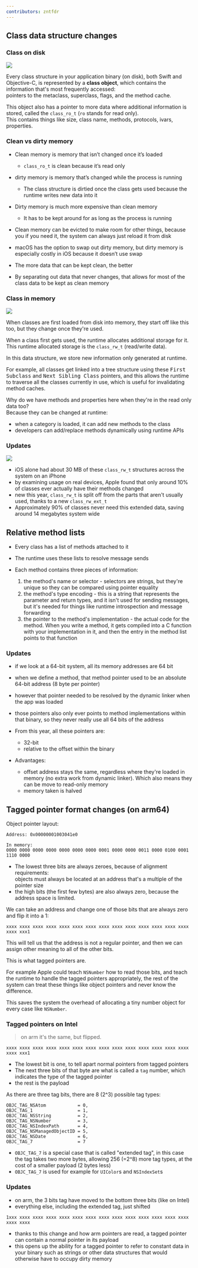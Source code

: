 ```yaml
---
contributors: zntfdr
---
```


## Class data structure changes

### Class on disk

![][cod]

Every class structure in your application binary (on disk), both Swift and Objective-C, is represented by a **class object**, which contains the information that's most frequently accessed:  
pointers to the metaclass, superclass, flags, and the method cache.

This object also has a pointer to more data where additional information is stored, called the `class_ro_t` (`ro` stands for read only).  
This contains things like size, class name, methods, protocols, ivars, properties.

### Clean vs dirty memory

- Clean memory is memory that isn’t changed once it’s loaded
  - `class_ro_t` is clean because it’s read only

- dirty memory is memory that’s changed while the process is running
  - The class structure is dirtied once the class gets used because the runtime writes new data into it

- Dirty memory is much more expensive than clean memory
  - It has to be kept around for as long as the process is running

- Clean memory can be evicted to make room for other things, because you if you need it, the system can always just reload it from disk

- macOS has the option to swap out dirty memory, but dirty memory is especially costly in iOS because it doesn’t use swap

- The more data that can be kept clean, the better
- By separating out data that never changes, that allows for most of the class data to be kept as clean memory

### Class in memory

![][cim]

When classes are first loaded from disk into memory, they start off like this too, but they change once they're used.

When a class first gets used, the runtime allocates additional storage for it. This runtime allocated storage is the `class_rw_t` (read/write data).

In this data structure, we store new information only generated at runtime.

For example, all classes get linked into a tree structure using these <kbd>First Subclass</kbd> and <kbd>Next Sibling Class</kbd> pointers, and this allows the runtime to traverse all the classes currently in use, which is useful for invalidating method caches.

Why do we have methods and properties here when they're in the read only data too?  
Because they can be changed at runtime:

- when a category is loaded, it can add new methods to the class
- developers can add/replace methods dynamically using runtime APIs

### Updates

![][cim2]

- iOS alone had about 30 MB of these `class_rw_t` structures across the system on an iPhone
- by examining usage on real devices, Apple found that only around 10% of classes ever actually have their methods changed
- new this year, `class_rw_t` is split off from the parts that aren't usually used, thanks to a new `class_rw_ext_t`
- Approximately 90% of classes never need this extended data, saving around 14 megabytes system wide

## Relative method lists

- Every class has a list of methods attached to it
- The runtime uses these lists to resolve message sends
- Each method contains three pieces of information:

  1. the method's name or selector - selectors are strings, but they're unique so they can be compared using pointer equality
  2. the method's type encoding - this is a string that represents the parameter and return types, and it isn't used for sending messages, but it's needed for things like runtime introspection and message forwarding
  3. the pointer to the method's implementation - the actual code for the method. When you write a method, it gets compiled into a C function with your implementation in it, and then the entry in the method list points to that function

### Updates

- if we look at a 64-bit system, all its memory addresses are 64 bit
- when we define a method, that method pointer used to be an absolute 64-bit address (8 byte per pointer)
- however that pointer needed to be resolved by the dynamic linker when the app was loaded
- those pointers also only ever points to method implementations within that binary, so they never really use all 64 bits of the address
- From this year, all these pointers are:
  - 32-bit
  - relative to the offset within the binary

- Advantages:
  - offset address stays the same, regardless where they're loaded in memory (no extra work from dynamic linker). Which also means they can be move to read-only memory
  - memory taken is halved

## Tagged pointer format changes (on arm64)

Object pointer layout:

```
Address: 0x00000001003041e0

In memory:
0000 0000 0000 0000 0000 0000 0000 0001 0000 0000 0011 0000 0100 0001 1110 0000 
```

- The lowest three bits are always zeroes, because of alignment requirements:  
objects must always be located at an address that's a multiple of the pointer size
- the high bits (the first few bytes) are also always zero, because the address space is limited.

We can take an address and change one of those bits that are always zero and flip it into a 1:

```
xxxx xxxx xxxx xxxx xxxx xxxx xxxx xxxx xxxx xxxx xxxx xxxx xxxx xxxx xxxx xxx1
```

This will tell us that the address is not a regular pointer, and then we can assign other meaning to all of the other bits.

This is what tagged pointers are.

For example Apple could teach `NSNumber` how to read those bits, and teach the runtime to handle the tagged pointers appropriately, the rest of the system can treat these things like object pointers and never know the difference.

This saves the system the overhead of allocating a tiny number object for every case like `NSNumber`.

### Tagged pointers on Intel

> on arm it's the same, but flipped.

```
xxxx xxxx xxxx xxxx xxxx xxxx xxxx xxxx xxxx xxxx xxxx xxxx xxxx xxxx xxxx xxx1
```

- The lowest bit is one, to tell apart normal pointers from tagged pointers
- The next three bits of that byte are what is called a `tag` number, which indicates the type of the tagged pointer
- the rest is the payload

As there are three tag bits, there are 8 (2^3) possible tag types:

```objc
OBJC_TAG_NSAtom            = 0, 
OBJC_TAG_1                 = 1, 
OBJC_TAG_NSString          = 2, 
OBJC_TAG_NSNumber          = 3, 
OBJC_TAG_NSIndexPath       = 4, 
OBJC_TAG_NSManagedObjectID = 5, 
OBJC_TAG_NSDate            = 6, 
OBJC_TAG_7                 = 7
```

- `OBJC_TAG_7` is a special case that is called "extended tag", in this case the tag takes two more bytes, allowing 256 (=2^8) more tag types, at the cost of a smaller payload (2 bytes less)
- `OBJC_TAG_7` is used for example for `UIColor`s and `NSIndexSet`s

### Updates

- on arm, the 3 bits tag have moved to the bottom three bits (like on Intel)
- everything else, including the extended tag, just shifted

```
1xxx xxxx xxxx xxxx xxxx xxxx xxxx xxxx xxxx xxxx xxxx xxxx xxxx xxxx xxxx xxxx
```

- thanks to this change and how arm pointers are read, a tagged pointer can contain a normal pointer in its payload
- this opens up the ability for a tagged pointer to refer to constant data in your binary such as strings or other data structures that would otherwise have to occupy dirty memory

[cod]: ../../../images/notes/wwdc20/10163/cod.png
[cim]: ../../../images/notes/wwdc20/10163/cim.png
[cim2]: ../../../images/notes/wwdc20/10163/cim2.png